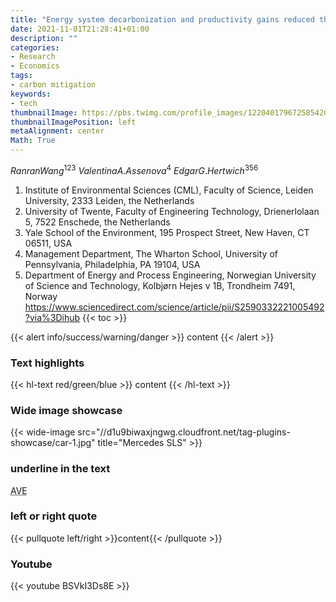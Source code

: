 ```yaml
---
title: "Energy system decarbonization and productivity gains reduced the coupling of CO2 emissions and economic growth in 73 countries between 1970 and 2016"
date: 2021-11-01T21:28:41+01:00
description: ""
categories:
- Research
- Economics
tags:
- carbon mitigation
keywords:
- tech
thumbnailImage: https://pbs.twimg.com/profile_images/1220401796725854208/-cuJ-hzz_400x400.jpg
thumbnailImagePosition: left
metaAlignment: center
Math: True
---
```


<!--more-->
$RanranWang^{123}$ $Valentina A.Assenova^4$ $Edgar G.Hertwich^{356}$
1. Institute of Environmental Sciences (CML), Faculty of Science, Leiden University, 2333 Leiden, the Netherlands
2. University of Twente, Faculty of Engineering Technology, Drienerlolaan 5, 7522 Enschede, the Netherlands
3. Yale School of the Environment, 195 Prospect Street, New Haven, CT 06511, USA
4. Management Department, The Wharton School, University of Pennsylvania, Philadelphia, PA 19104, USA
5. Department of Energy and Process Engineering, Norwegian University of Science and Technology, Kolbjørn Hejes v 1B, Trondheim 7491, Norway
https://www.sciencedirect.com/science/article/pii/S2590332221005492?via%3Dihub
{{< toc >}}

{{< alert info/success/warning/danger >}} content {{< /alert >}}
### Text highlights
{{< hl-text red/green/blue >}} content {{< /hl-text >}}
### Wide image showcase
{{< wide-image src="//d1u9biwaxjngwg.cloudfront.net/tag-plugins-showcase/car-1.jpg" title="Mercedes SLS" >}}
### underline in the text
<abbr title="Avenue">AVE</abbr>
### left or right quote
{{< pullquote left/right >}}content{{< /pullquote >}}
### Youtube
{{< youtube BSVkI3Ds8E >}}
